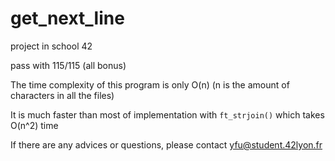 # get_next_line

project in school 42

pass with 115/115 (all bonus)

The time complexity of this program is only O(n) (n is the amount of characters in all the files)

It is much faster than most of implementation with ```ft_strjoin()``` which takes O(n^2) time

If there are any advices or questions, please contact yfu@student.42lyon.fr
